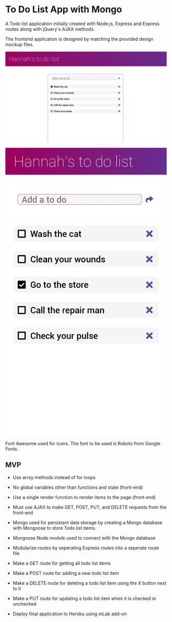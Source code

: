 # To Do List App with Mongo

A Todo list application initially created with Node.js, Express and Express routes along with jQuery's AJAX methods. 

The frontend application is designed by matching the provided design mockup files. 

![Desktop](public/images/desktop.png)

![Mobile](public/images/mobile.png)

Font Awesome used for icons.  The font to be used is Roboto from Google Fonts.  


## MVP

- Use array methods instead of for loops
- No global variables other than functions and state (front-end)
- Use a single render function to render items to the page (front-end)
- Must use AJAX to make GET, POST, PUT, and DELETE requests from the front-end

- Mongo used for persistant data storage by creating a Mongo database with Mongoose to store Todo list items.  
- Mongoose Node module used to connect with the Mongo database 
- Modularize routes by seperating Express routes into a seperate route file
- Make a GET route for getting all todo list items
- Make a POST route for adding a new todo list item
- Make a DELETE route for deleting a todo list item using the X button next to it
- Make a PUT route for updating a todo list item when it is checked or unchecked

- Deploy final application to Heroku using mLab add-on